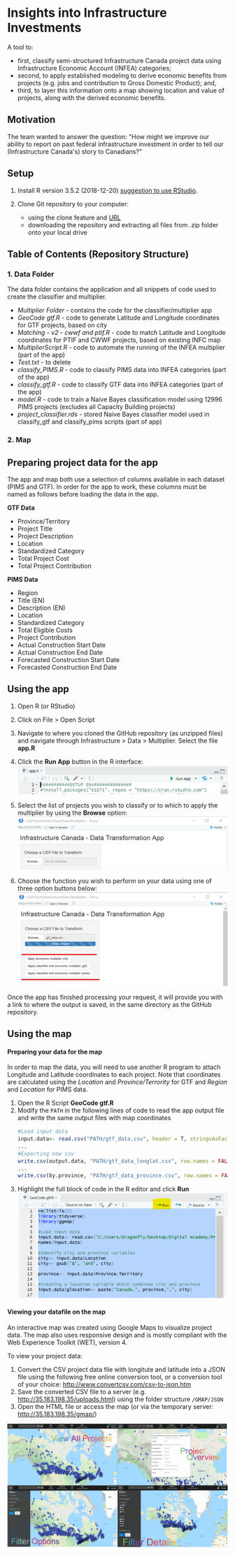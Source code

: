 # Insights into Infrastructure Investments
A tool to:
- first, classify semi-structured Infrastructure Canada project data using Infrastructure Economic Account (INFEA) categories; 
- second, to apply established modeling to derive economic benefits from projects (e.g. jobs and contribution to Gross Domestic Product); and,
- third, to layer this information onto a map showing location and value of projects, along with the derived economic benefits.

## Motivation
The team wanted to answer the question: "How might we improve our ability to report on past federal infrastructure investment in order to tell our (Infrastructure Canada's) story to Canadians?"

## Setup
1. Install R version 3.5.2 (2018-12-20) [suggestion to use RStudio](https://www.rstudio.com/).

2. Clone Git repository to your computer:
   - using the clone feature and [URL](https://github.com/CathyDovan/Infrastructure.git)
   - downloading the repository and extracting all files from .zip folder onto your local drive

## Table of Contents (Repository Structure)
### 1. Data Folder
The data folder contains the application and all snippets of code used to create the classifier and multiplier.
   - *Multiplier Folder* - contains the code for the classifier/multiplier app
   - *GeoCode gtf.R* -  code to generate Latitude and Longitude coordinates for GTF projects, based on city
   - *Matching - v2 - cwwf and ptif.R*	- code to match Latitude and Longitude coordinates for PTIF and CWWF projects, based on existing INFC map
   - *MultiplierScript.R* - code to automate the running of the INFEA multiplier (part of the app)
   - *Test.txt* - to delete
   - *classify_PIMS.R*	- code to classify PIMS data into INFEA categories (part of the app)
   - *classify_gtf.R* - code to classify GTF data into INFEA categories (part of the app)
   - *model.R* - code to train a Naive Bayes classification model using 12996 PIMS projects (excludes all Capacity Building projects)
   - *project_classifier.rds* - stored Naive Bayes classifier model used in classify_gtf and classify_pims scripts (part of app)
### 2. Map


## Preparing project data for the app
The app and map both use a selection of columns available in each dataset (PIMS and GTF). In order for the app to work, these columns must be named as follows before loading the data in the app.

**GTF Data**
- Province/Territory
- Project Title
- Project Description
- Location
- Standardized Category
- Total Project Cost
- Total Project Contribution

**PIMS Data**
- Region
- Title (EN)
- Description (EN)
- Location
- Standardized Category
- Total Eligible Costs
- Project Contribution
- Actual Construction Start Date
- Actual Construction End Date
- Forecasted Construction Start Date
- Forecasted Construction End Date


## Using the app
1. Open R (or RStudio)
2. Click on File > Open Script
3. Navigate to where you cloned the GitHub repository (as unzipped files) and navigate through Infrastructure > Data > Multiplier. Select the file **app.R**
4. Click the **Run App** button in the R interface:
![](images/RunApp.PNG?raw=true "RunApp")

5. Select the list of projects you wish to classify or to which to apply the multiplier by using the **Browse** option:
![](images/OpenApp.png?raw=true "OpenApp")

6. Choose the function you wish to perform on your data using one of three option buttons below:
![](images/FunctionOptions.png?raw=true "Functions")

Once the app has finished processing your request, it will provide you with a link to where the output is saved, in the same directory as the GitHub repository.

## Using the map
#### Preparing your data for the map
In order to map the data, you will need to use another R program to attach Longitude and Latitude coordinates to each project. Note that coordinates are calculated using the *Location* and *Province/Terrority* for GTF and *Region* and *Location* for PIMS data.

1. Open the R Script **GeoCode gtf.R**
2. Modify the `PATH` in the following lines of code to read the app output file and write the same output files with map coordinates 
   ```R
   #Load input data
   input.data<- read.csv("PATH/gtf_data.csv", header = T, stringsAsFactors = F)
   ...
   #Exporting new csv
   write.csv(output.data, "PATH/gtf_data_longlat.csv", row.names = FALSE)
   ...
   write.csv(by.province, "PATH/gtf_data_province.csv", row.names = FALSE)
   ```
3. Highlight the full block of code in the R editor and click **Run**
![](images/RunCoordGenerator.png?raw=true "GenerateCoordinates")

#### Viewing your datafile on the map
An interactive map was created using Google Maps to visualize project data. The map also uses responsive design and is mostly compliant with the Web Experience Toolkit (WET), version 4. 

To view your project data:
1. Convert the CSV project data file with longitute and latitude into a JSON file using the following free online conversion tool, or a conversion tool of your choice:
       http://www.convertcsv.com/csv-to-json.htm
2. Save the converted CSV file to a server (e.g. http://35.183.198.35/uploads.html) using the folder structure `/GMAP/JSON`
3. Open the HTML file or access the map (or via the temporary server: http://35.183.198.35/gmap/)

![](images/maps.png?raw=true "OpenApp")







